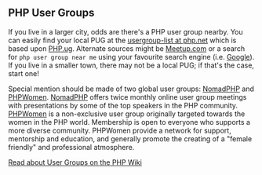 ## PHP User Groups 
If you live in a larger city, odds are there's a PHP user group nearby. You can easily find your local PUG at
the [usergroup-list at php.net][php-uglist] which is based upon [PHP.ug][php-ug]. Alternate sources might be
[Meetup.com][meetup] or a search for ```php user group near me``` using your favourite search engine
(i.e. [Google][google]). If you live in a smaller town, there may not be a local PUG; if that's the case, start one!

Special mention should be made of two global user groups: [NomadPHP] and [PHPWomen]. [NomadPHP] offers twice monthly
online user group meetings with presentations by some of the top speakers in the PHP community.
[PHPWomen] is a non-exclusive user group originally targeted towards the women in the PHP world. Membership is open to
everyone who supports a more diverse community. PHPWomen provide a network for support, mentorship and education, and
generally promote the creating of a "female friendly" and professional atmosphere.

[Read about User Groups on the PHP Wiki][php-wiki]

[google]: https://www.google.com/search?q=php+user+group+near+me
[meetup]: http://www.meetup.com/find/
[php-ug]: http://php.ug/
[NomadPHP]: https://nomadphp.com/
[PHPWomen]: http://phpwomen.org/
[php-wiki]: https://wiki.php.net/usergroups
[php-uglist]: http://php.net/ug.php
